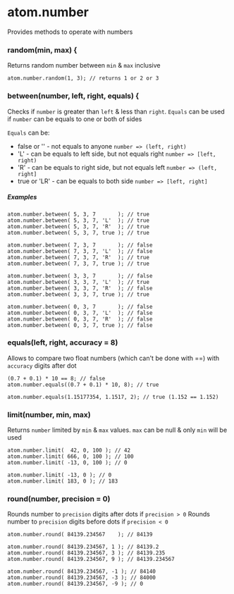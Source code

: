 atom.number
===========

Provides methods to operate with numbers

### random(min, max) {
Returns random number between `min` & `max` inclusive

	atom.number.random(1, 3); // returns 1 or 2 or 3

### between(number, left, right, equals) {

Checks if `number` is greater than `left` & less than `right`. 
`Equals` can be used if `number` can be equals to one or both of sides

`Equals` can be:
* false or '' - not equals to anyone `number => (left, right)`
* 'L' - can be equals to left side, but not equals right `number => [left, right)` 
* 'R' - can be equals to right side, but not equals left `number => (left, right]` 
* true or 'LR' - can be equals to both side `number => [left, right]` 

##### Examples

	atom.number.between( 5, 3, 7       ); // true
	atom.number.between( 5, 3, 7, 'L'  ); // true
	atom.number.between( 5, 3, 7, 'R'  ); // true
	atom.number.between( 5, 3, 7, true ); // true
	
	atom.number.between( 7, 3, 7       ); // false
	atom.number.between( 7, 3, 7, 'L'  ); // false
	atom.number.between( 7, 3, 7, 'R'  ); // true
	atom.number.between( 7, 3, 7, true ); // true
	
	atom.number.between( 3, 3, 7       ); // false
	atom.number.between( 3, 3, 7, 'L'  ); // true
	atom.number.between( 3, 3, 7, 'R'  ); // false
	atom.number.between( 3, 3, 7, true ); // true
	
	atom.number.between( 0, 3, 7       ); // false
	atom.number.between( 0, 3, 7, 'L'  ); // false
	atom.number.between( 0, 3, 7, 'R'  ); // false
	atom.number.between( 0, 3, 7, true ); // false

### equals(left, right, accuracy = 8)

Allows to compare two float numbers (which can't be done with ==) with `accuracy` digits after dot


	(0.7 + 0.1) * 10 == 8; // false
	atom.number.equals((0.7 + 0.1) * 10, 8); // true
	
	atom.number.equals(1.15177354, 1.1517, 2); // true (1.152 == 1.152)

### limit(number, min, max)

Returns `number` limited by `min` & `max` values. `max` can be null & only `min` will be used

	atom.number.limit(  42, 0, 100 ); // 42
	atom.number.limit( 666, 0, 100 ); // 100
	atom.number.limit( -13, 0, 100 ); // 0
	
	atom.number.limit( -13, 0 ); // 0
	atom.number.limit( 183, 0 ); // 183


### round(number, precision = 0)

Rounds number to `precision` digits after dots if `precision > 0`
Rounds number to `precision` digits before dots if `precision < 0`

	
	atom.number.round( 84139.234567    ); // 84139
	
	atom.number.round( 84139.234567, 1 ); // 84139.2
	atom.number.round( 84139.234567, 3 ); // 84139.235
	atom.number.round( 84139.234567, 9 ); // 84139.234567
	
	atom.number.round( 84139.234567, -1 ); // 84140
	atom.number.round( 84139.234567, -3 ); // 84000
	atom.number.round( 84139.234567, -9 ); // 0
	